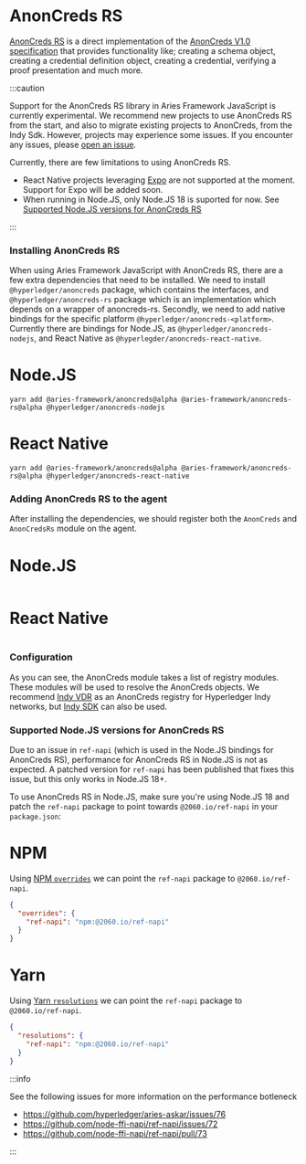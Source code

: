 # AnonCreds RS

[AnonCreds RS](https://github.com/hyperledger/anoncreds-rs) is a direct implementation of the [AnonCreds V1.0 specification](https://hyperledger.github.io/anoncreds-spec/) that provides functionality like; creating a schema object, creating a credential definition object, creating a credential, verifying a proof presentation and much more.

:::caution

Support for the AnonCreds RS library in Aries Framework JavaScript is currently experimental. We recommend new projects to use AnonCreds RS from the start, and also to migrate existing projects to AnonCreds, from the Indy Sdk. However, projects may experience some issues. If you encounter any issues, please [open an issue](https://github.com/hyperledger/aries-framework-javascript/issues/new).

Currently, there are few limitations to using AnonCreds RS.

- React Native projects leveraging [Expo](https://expo.dev) are not supported at the moment. Support for Expo will be added soon.
- When running in Node.JS, only Node.JS 18 is suported for now. See [Supported Node.JS versions for AnonCreds RS](#supported-nodejs-versions-for-anoncreds-rs)

:::

### Installing AnonCreds RS

When using Aries Framework JavaScript with AnonCreds RS, there are a few extra dependencies that need to be installed. We need to install `@hyperledger/anoncreds` package, which contains the interfaces, and `@hyperledger/anoncreds-rs` package which is an implementation which depends on a wrapper of anoncreds-rs. Secondly, we need to add native bindings for the specific platform `@hyperledger/anoncreds-<platform>`. Currently there are bindings for Node.JS, as `@hyperledger/anoncreds-nodejs`, and React Native as `@hyperlegder/anoncreds-react-native`.

<!--tabs-->

# Node.JS

```console
yarn add @aries-framework/anoncreds@alpha @aries-framework/anoncreds-rs@alpha @hyperledger/anoncreds-nodejs
```

# React Native

```console
yarn add @aries-framework/anoncreds@alpha @aries-framework/anoncreds-rs@alpha @hyperledger/anoncreds-react-native
```

<!--/tabs-->

### Adding AnonCreds RS to the agent

After installing the dependencies, we should register both the `AnonCreds` and `AnonCredsRs` module on the agent.

<!--tabs-->

# Node.JS

```typescript showLineNumbers set-up-anoncreds-rs.ts section-1

```

# React Native

```typescript showLineNumbers set-up-anoncreds-rs-rn.ts section-1

```

<!--/tabs-->

### Configuration

As you can see, the AnonCreds module takes a list of registry modules. These modules will be used to resolve the AnonCreds objects. We recommend [Indy VDR](./indy-vdr) as an AnonCreds registry for Hyperledger Indy networks, but [Indy SDK](./indy-sdk) can also be used.

### Supported Node.JS versions for AnonCreds RS

Due to an issue in `ref-napi` (which is used in the Node.JS bindings for AnonCreds RS), performance for AnonCreds RS in Node.JS is not as expected. A patched version for `ref-napi` has been published that fixes this issue, but this only works in Node.JS 18+.

To use AnonCreds RS in Node.JS, make sure you're using Node.JS 18 and patch the `ref-napi` package to point towards `@2060.io/ref-napi` in your `package.json`:

<!--tabs-->

# NPM

Using [NPM `overrides`](https://docs.npmjs.com/cli/v9/configuring-npm/package-json#overrides) we can point the `ref-napi` package to `@2060.io/ref-napi`.

```json
{
  "overrides": {
    "ref-napi": "npm:@2060.io/ref-napi"
  }
}
```

# Yarn

Using [Yarn `resolutions`](https://classic.yarnpkg.com/lang/en/docs/selective-version-resolutions/) we can point the `ref-napi` package to `@2060.io/ref-napi`.

```json
{
  "resolutions": {
    "ref-napi": "npm:@2060.io/ref-napi"
  }
}
```

<!--/tabs-->

:::info

See the following issues for more information on the performance botleneck

- https://github.com/hyperledger/aries-askar/issues/76
- https://github.com/node-ffi-napi/ref-napi/issues/72
- https://github.com/node-ffi-napi/ref-napi/pull/73

:::
